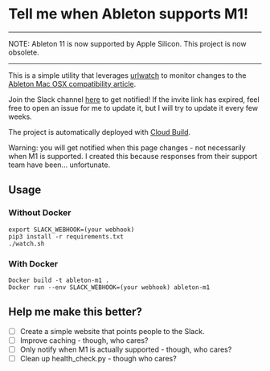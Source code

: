 # Tell me when Ableton supports M1!

---

NOTE: Ableton 11 is now supported by Apple Silicon. This project is now obsolete.

---


This is a simple utility that leverages [urlwatch](https://github.com/thp/urlwatch) to monitor changes to the
[Ableton Mac OSX compatibility article](https://help.ableton.com/hc/en-us/articles/115001261150-Mac-Compatibility-with-Live).

Join the Slack channel [here](https://join.slack.com/t/whenwillablet-ycw5231/shared_invite/zt-knvqj3fo-GfbxLP3zxBgNuAODi1kHSw) to get notified! If the invite link has expired, feel free to open an issue for me to update it, but I will try to update it every few weeks.

The project is automatically deployed with [Cloud Build](https://cloud.google.com/cloud-build).

Warning: you will get notified when this page changes - not necessarily when M1 is supported. I created this because responses from their support team have been... unfortunate.

## Usage

### Without Docker
```
export SLACK_WEBHOOK=(your webhook)
pip3 install -r requirements.txt
./watch.sh
```

### With Docker
```
Docker build -t ableton-m1 .
Docker run --env SLACK_WEBHOOK=(your webhook) ableton-m1
```

## Help me make this better?
- [ ] Create a simple website that points people to the Slack.
- [ ] Improve caching - though, who cares?
- [ ] Only notify when M1 is actually supported - though, who cares?
- [ ] Clean up health_check.py - though who cares?

